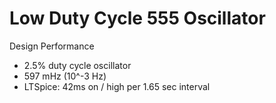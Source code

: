# Low Duty Cycle 555 Oscillator

Design Performance

* 2.5% duty cycle oscillator <br>
* 597 mHz (10^-3 Hz)<br>
* LTSpice: 42ms on / high per 1.65 sec interval